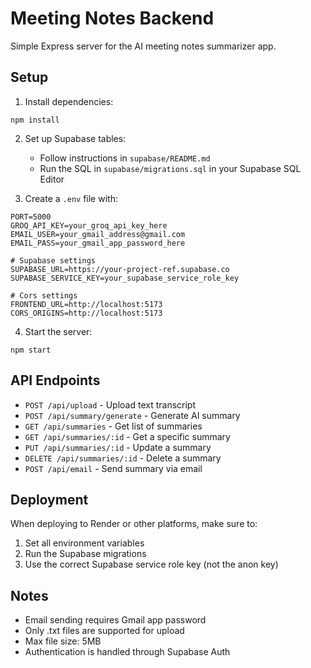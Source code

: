 # Meeting Notes Backend

Simple Express server for the AI meeting notes summarizer app.

## Setup

1. Install dependencies:
```
npm install
```

2. Set up Supabase tables:
   - Follow instructions in `supabase/README.md`
   - Run the SQL in `supabase/migrations.sql` in your Supabase SQL Editor

3. Create a `.env` file with:
```
PORT=5000
GROQ_API_KEY=your_groq_api_key_here
EMAIL_USER=your_gmail_address@gmail.com
EMAIL_PASS=your_gmail_app_password_here

# Supabase settings
SUPABASE_URL=https://your-project-ref.supabase.co
SUPABASE_SERVICE_KEY=your_supabase_service_role_key

# Cors settings
FRONTEND_URL=http://localhost:5173
CORS_ORIGINS=http://localhost:5173
```

4. Start the server:
```
npm start
```

## API Endpoints

- `POST /api/upload` - Upload text transcript
- `POST /api/summary/generate` - Generate AI summary
- `GET /api/summaries` - Get list of summaries
- `GET /api/summaries/:id` - Get a specific summary
- `PUT /api/summaries/:id` - Update a summary
- `DELETE /api/summaries/:id` - Delete a summary
- `POST /api/email` - Send summary via email

## Deployment

When deploying to Render or other platforms, make sure to:
1. Set all environment variables
2. Run the Supabase migrations
3. Use the correct Supabase service role key (not the anon key)

## Notes

- Email sending requires Gmail app password
- Only .txt files are supported for upload
- Max file size: 5MB
- Authentication is handled through Supabase Auth
